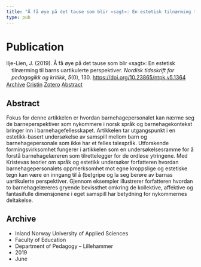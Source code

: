 ```yaml
---
title: "Å få øye på det tause som blir «sagt»: En estetisk tilnærming til barns uartikulerte perspektiver"
type: pub
---
```

<h1>Publication</h1>
<article id="csl-bib-container-6W96IDYW" class="csl-bib-container">
  <div class="csl-bib-body" style="line-height: 1.35; padding-left: 1em; text-indent:-1em;">
  <div class="csl-entry">Ilje-Lien, J. (2019). &#xC5; f&#xE5; &#xF8;ye p&#xE5; det tause som blir &#xAB;sagt&#xBB;: En estetisk tiln&#xE6;rming til barns uartikulerte perspektiver. <i>Nordisk tidsskrift for pedagogikk og kritikk</i>, <i>5</i>(0), 130. <a href="https://doi.org/10.23865/ntpk.v5.1364">https://doi.org/10.23865/ntpk.v5.1364</a></div>
</div>
  <div class="csl-bib-buttons">
    <a href="#taxonomy-article-6W96IDYW" class="csl-bib-button">Archive</a>
    <a href="https://app.cristin.no/results/show.jsf?id=1707781" alt="Cristin URL" class="csl-bib-button">Cristin</a>
    <a href="http://zotero.org/groups/5022929/items/6W96IDYW" alt="Zotero URL" class="csl-bib-button">Zotero</a>
    <a href="#abstract-article-6W96IDYW" class="csl-bib-button">Abstract</a>
  </div>
  <div id="csl-bib-meta-container-6W96IDYW"></div>
</article>
<div id="csl-bib-meta-6W96IDYW" class="csl-bib-meta">
  <article id="abstract-article-6W96IDYW" class="abstract-article">
    <h1>Abstract</h1>
    Fokus for denne artikkelen er hvordan barnehagepersonalet kan nærme seg de barneperspektiver som nykommere i norsk språk og barnehagekontekst bringer inn i barnehagefellesskapet. Artikkelen tar utgangspunkt i en estetikk-basert undersøkelse av samspill mellom barn og barnehagepersonale som ikke har et felles talespråk. Utforskende formingsvirksomhet fungerer i artikkelen som en undersøkelsesramme for å forstå barnehagelæreren som tilrettelegger for de ordløse ytringene. Med Kristevas teorier om språk og estetikk undersøker forfatteren hvordan barnehagepersonalets oppmerksomhet mot egne kroppslige og estetiske tegn kan være en inngang til å (be)gripe og la seg berøre av barnas uartikulerte perspektiver. Gjennom eksempler illustrerer forfatteren hvordan to barnehagelæreres gryende bevissthet omkring de kollektive, affektive og fantasifulle dimensjonene i eget samspill har betydning for nykommernes deltakelse.
  </article>
  <article id="taxonomy-article-6W96IDYW" class="taxonomy-article">
    <h1>Archive</h1>
    <ul>
      <li>Inland Norway University of Applied Sciences</li>
      <li>Faculty of Education</li>
      <li>Department of Pedagogy – Lillehammer</li>
      <li>2019</li>
      <li>June</li>
    </ul>
  </article>
</div>
